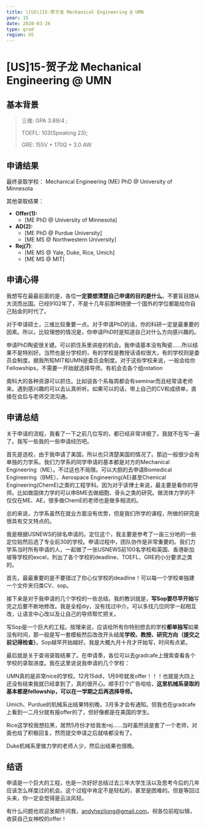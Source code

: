 ```yaml
---
title: \[US\]15-贺子龙 Mechanical Engineering @ UMN
year: 15
date: 2020-03-26
type: grad
region: US
---
```


# \[US\]15-贺子龙 Mechanical Engineering @ UMN

## 基本背景

> 三维: GPA 3.89/4 ;
>
> TOEFL: 103\(Speaking 23\);
>
> GRE: 155V + 170Q + 3.0 AW

## 申请结果

最终录取学校： Mechanical Engineering (ME) PhD @ University of Minnesota

其他录取结果：

* **Offer\(1\):**
  * \[ME PhD @ University of Minnesota\] 
* **AD\(2\):**
  * \[ME PhD @ Purdue University\] 
  * \[ME MS @ Northwestern University\] 
* **Rej\(7\)**:
  * \[ME MS @ Yale, Duke, Rice, Umich\] 
  * \[ME MS @ MIT\] 
  

## 申请心得
我想写在最最前面的是，各位**一定要想清楚自己申请的目的是什么**。不要盲目随从大流而出国。已经9102年了，不是十几年前那种随便一个国外的学位都能给你自己贴金的时代了。

对于申请硕士，三维比较重要一点。对于申请PhD的话，你的科研一定是最重要的因素。所以，比较理想的情况是，你申请PhD时是知道自己对什么方向感兴趣的。

申请PhD陶瓷很关键。可以抓住系里讲座的机会。我申请基本没有陶瓷……所以结果不是特别好。当然也是分学校的，有的学校是教授话语权很大，有的学校则是委员会制度。据我所知MIT和UMN是委员会制度。对于这些学校来说，一般会给你Fellowships，不需要一开始就选择导师。有机会去各个组rotation

南科大的各种资源可以抓住。比如说各个系每周都会有seminar而且经常请老师来。遇到感兴趣的可以去认真听听。如果可以的话，带上自己的CV和成绩单，直接在会后与老师交流沟通。

## 申请总结
关于申请的流程，我看了一下之前几位写的，都已经非常详细了。我就不在写一遍了。我写一些我的一些申请经历吧。

首先是选校，由于我申请了美国，所以也只清楚美国的情况了。那边一般很少会有单独的力学系。我们力学系的同学申请的基本都是对方的Mechanical Engineering（ME）。不过这也不局限。可以大胆的去申请Biomedical Engineering（BME）、Aerospace Engineering(AE)甚至Chemical Engineering(ChemE)之类的工程学科。因为对于读博士来说，最主要是看你的导师。比如做固体力学的可以申BME去做细胞、骨头之类的研究。做流体力学的不仅仅在ME、AE，很多做ChemE的老师也是做多相流的。

总的来说，力学系虽然在就业方面没有优势，但是我们所学的课程，所做的研究是很具有交叉特点的。

我是根据USNEWS的排名申请的。定位这个，我主要是参考了一亩三分地的一些定位贴然后选了专业前30的学校。申请过程中，团队协作是非常重要的。我们力学系当时所有申请的人，一起做了一张USNEWS前100名学校和英国、香港新加坡等学校的excel，列出了各个学校的deadline、TOEFL、GRE的小分要求之类的。

首先，最最重要的是不要错过了你心仪学校的deadline！可以每一个学校单独建一个文件夹归类CV、sop。

接下来是对于我申请的几个学校的一些总结。我的教训就是，**写Sop要尽早开始**写完之后要不断地修改。我是全程diy，没有找过中介。可以多找几位同学一起相互改，让语言中心改以及让自己的导师帮忙把关。

写Sop是一个巨大的工程。按理来说，应该给所有你特别想去的学校**都单独写**如果没有时间，那一般是写一套模板然后改改开头结尾**学校、教授、研究方向（提交之前记得检查）**。Sop越早开始越好。我是大概九月十月才开始写，时间有点紧。

最后就是关于查询录取结果了。在申请季，各位可以去gradcafe上搜索查看各个学校的录取进度。我在这里说说我申请的几个学校：

UMN真的是非常nice的学校。12月15ddl，1月9号就发offer！！！也就是大四上还没有结束我就已经拿到了，真的很开心。顺手打个广告哈哈，**这里机械系录取的基本都是fellowship，可以在一学期之后再选择导师。**

Umich、Purdue的机械系出结果特别晚，3月多才会有通知。但我也在gradcafe上看到一二月分就有报offer的了，但好像都是在美国的学生。

Rice这学校我想拉黑，居然5月份才给我发rej……当时虽然说是套了一个老师，对面也给了积极回复。然而提交申请之后就啥都没有了。

Duke机械系里做力学的老师人少，然后出结果也很晚。

## 结语
申请是一个巨大的工程，也是一次好好总结过去三年大学生活以及思考今后的几年应该怎么样度过的机会。这个过程中肯定不是轻松的，甚至是困难的。但是等回过头来，你一定会觉得是云淡风轻。
  
有什么问题也欢迎发邮件问我，andyhezilong@gmail.com。祝各位前程似锦，收获自己女神校的offer！
